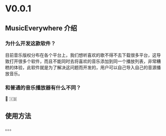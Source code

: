 # V0.0.1

## MusicEverywhere 介绍
### 为什么开发这款软件？
目前音乐版权分布在各个平台上，我们想听喜欢的歌不得不去下载很多平台，这导致打开很多个软件，而且不能同时去将喜欢的音乐添加到同一个播放列表，非常糟糕的体验，此软件就是为了解决这问题而开发的，用户可以自己导入自己的音源播放音乐。
### 和普通的音乐播放器有什么不同？
:icecream: :indonesia: 

## 使用方法
。。。